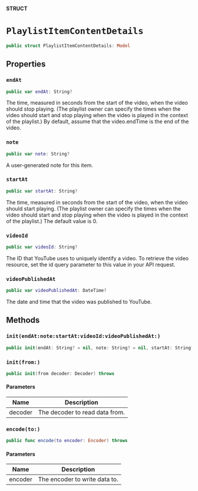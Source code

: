 **STRUCT**

# `PlaylistItemContentDetails`

```swift
public struct PlaylistItemContentDetails: Model
```

## Properties
### `endAt`

```swift
public var endAt: String?
```

The time, measured in seconds from the start of the video, when the video should stop playing. (The playlist owner can specify the times when the video should start and stop playing when the video is played in the context of the playlist.) By default, assume that the video.endTime is the end of the video.

### `note`

```swift
public var note: String?
```

A user-generated note for this item.

### `startAt`

```swift
public var startAt: String?
```

The time, measured in seconds from the start of the video, when the video should start playing. (The playlist owner can specify the times when the video should start and stop playing when the video is played in the context of the playlist.) The default value is 0.

### `videoId`

```swift
public var videoId: String?
```

The ID that YouTube uses to uniquely identify a video. To retrieve the video resource, set the id query parameter to this value in your API request.

### `videoPublishedAt`

```swift
public var videoPublishedAt: DateTime?
```

The date and time that the video was published to YouTube.

## Methods
### `init(endAt:note:startAt:videoId:videoPublishedAt:)`

```swift
public init(endAt: String? = nil, note: String? = nil, startAt: String? = nil, videoId: String? = nil, videoPublishedAt: DateTime? = nil)
```

### `init(from:)`

```swift
public init(from decoder: Decoder) throws
```

#### Parameters

| Name | Description |
| ---- | ----------- |
| decoder | The decoder to read data from. |

### `encode(to:)`

```swift
public func encode(to encoder: Encoder) throws
```

#### Parameters

| Name | Description |
| ---- | ----------- |
| encoder | The encoder to write data to. |